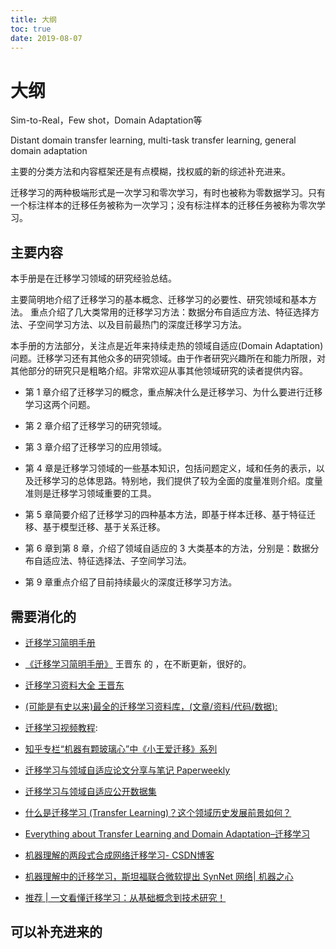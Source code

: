 ```yaml
---
title: 大纲
toc: true
date: 2019-08-07
---
```

# 大纲



Sim-to-Real，Few shot，Domain Adaptation等

Distant domain transfer learning, multi-task transfer learning, general domain adaptation


主要的分类方法和内容框架还是有点模糊，找权威的新的综述补充进来。



迁移学习的两种极端形式是一次学习和零次学习，有时也被称为零数据学习。只有一个标注样本的迁移任务被称为一次学习；没有标注样本的迁移任务被称为零次学习。




## 主要内容


本手册是在迁移学习领域的研究经验总结。


主要简明地介绍了迁移学习的基本概念、迁移学习的必要性、研究领域和基本方法。
重点介绍了几大类常用的迁移学习方法：数据分布自适应方法、特征选择方法、子空间学习方法、以及目前最热门的深度迁移学习方法。


本手册的方法部分，关注点是近年来持续走热的领域自适应(Domain Adaptation)问题。迁移学习还有其他众多的研究领域。由于作者研究兴趣所在和能力所限，对其他部分的研究只是粗略介绍。非常欢迎从事其他领域研究的读者提供内容。


- 第 1 章介绍了迁移学习的概念，重点解决什么是迁移学习、为什么要进行迁移学习这两个问题。
- 第 2 章介绍了迁移学习的研究领域。
- 第 3 章介绍了迁移学习的应用领域。
- 第 4 章是迁移学习领域的一些基本知识，包括问题定义，域和任务的表示，以及迁移学习的总体思路。特别地，我们提供了较为全面的度量准则介绍。度量准则是迁移学习领域重要的工具。



- 第 5 章简要介绍了迁移学习的四种基本方法，即基于样本迁移、基于特征迁移、基于模型迁移、基于关系迁移。
- 第 6 章到第 8 章，介绍了领域自适应的 3 大类基本的方法，分别是：数据分布自适应法、特征选择法、子空间学习法。


- 第 9 章重点介绍了目前持续最火的深度迁移学习方法。



## 需要消化的

- [迁移学习简明手册](http://jd92.wang/assets/files/transfer_learning_tutorial_wjd.pdf)

- [《迁移学习简明手册》](http://tutorial.transferlearning.xyz/)  王晋东 的 ，在不断更新，很好的。
- [迁移学习资料大全 王晋东](https://github.com/jindongwang/transferlearning)
- [(可能是有史以来)最全的迁移学习资料库，(文章/资料/代码/数据):](https://github.com/jindongwang/transferlearning)
- [迁移学习视频教程](https://www.youtube.com/watch?v=qD6iD4TFsdQ):
- [知乎专栏“机器有颗玻璃心”中《小王爱迁移》系列](https://zhuanlan.zhihu.com/p/27336930)
- [迁移学习与领域自适应论文分享与笔记 Paperweekly](http://www.paperweekly.site/collections/231/papers)
- [迁移学习与领域自适应公开数据集](https://github.com/jindongwang/transferlearning/blob/master/doc/dataset.md)
- [什么是迁移学习 (Transfer Learning)？这个领域历史发展前景如何？](https://www.zhihu.com/question/41979241)
- [Everything about Transfer Learning and Domain Adaptation–迁移学习](http://transferlearning.xyz/)
- [机器理解的两段式合成网络迁移学习- CSDN博客](https://blog.csdn.net/wangli0519/article/details/74449285)
- [机器理解中的迁移学习，斯坦福联合微软提出 SynNet 网络| 机器之心](https://www.jiqizhixin.com/articles/2017-07-05-4)



- [推荐 | 一文看懂迁移学习：从基础概念到技术研究！](http://www.sohu.com/a/194295070_642762)

## 可以补充进来的
